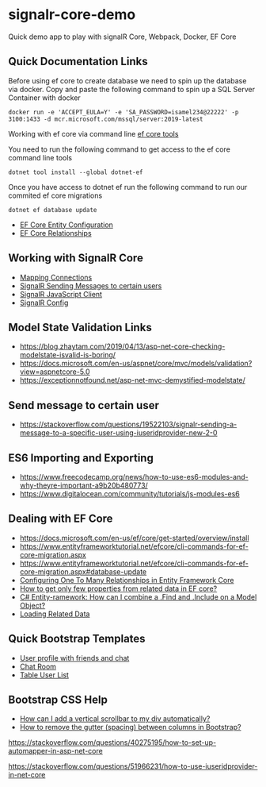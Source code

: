 # signalr-core-demo

Quick demo app to play with signalR Core, Webpack, Docker, EF Core 

## Quick Documentation Links

Before using ef core to create database we need to spin up the database via docker. Copy and paste the following command to spin up a SQL Server Container with docker
```console
docker run -e 'ACCEPT_EULA=Y' -e 'SA_PASSWORD=isamel234@22222' -p 3100:1433 -d mcr.microsoft.com/mssql/server:2019-latest
```

Working with ef core via command line [ef core tools](https://docs.microsoft.com/en-us/ef/core/get-started/overview/install) 

You need to run the following command to get access to the ef core command line tools
```console
dotnet tool install --global dotnet-ef
```

Once you have access to dotnet ef run the following command to run our commited ef core migrations
```console
dotnet ef database update 
```

- [EF Core Entity Configuration](https://dotnetcoretutorials.com/2020/06/27/a-cleaner-way-to-do-entity-configuration-with-ef-core/)
- [EF Core Relationships](https://docs.microsoft.com/en-us/ef/core/modeling/relationships?tabs=fluent-api%2Cfluent-api-simple-key%2Csimple-key)

## Working with SignalR Core
- [Mapping Connections](https://docs.microsoft.com/en-us/aspnet/signalr/overview/guide-to-the-api/mapping-users-to-connections#IUserIdProvider)
- [SignalR Sending Messages to certain users](https://stackoverflow.com/questions/19522103/signalr-sending-a-message-to-a-specific-user-using-iuseridprovider-new-2-0)
- [SignalR JavaScript Client](https://docs.microsoft.com/en-us/aspnet/core/signalr/javascript-client?view=aspnetcore-5.0#reconnect-clients)
- [SignalR Config](https://docs.microsoft.com/en-us/aspnet/core/signalr/configuration?view=aspnetcore-5.0&tabs=javascript#configure-client-options)

## Model State Validation Links
- https://blog.zhaytam.com/2019/04/13/asp-net-core-checking-modelstate-isvalid-is-boring/
- https://docs.microsoft.com/en-us/aspnet/core/mvc/models/validation?view=aspnetcore-5.0
- https://exceptionnotfound.net/asp-net-mvc-demystified-modelstate/
 
## Send message to certain user
- https://stackoverflow.com/questions/19522103/signalr-sending-a-message-to-a-specific-user-using-iuseridprovider-new-2-0  

## ES6 Importing and Exporting 
- https://www.freecodecamp.org/news/how-to-use-es6-modules-and-why-theyre-important-a9b20b480773/ 
- https://www.digitalocean.com/community/tutorials/js-modules-es6 

## Dealing with EF Core  
- https://docs.microsoft.com/en-us/ef/core/get-started/overview/install 
- https://www.entityframeworktutorial.net/efcore/cli-commands-for-ef-core-migration.aspx 
- https://www.entityframeworktutorial.net/efcore/cli-commands-for-ef-core-migration.aspx#database-update
- [Configuring One To Many Relationships in Entity Framework Core](https://www.learnentityframeworkcore.com/configuration/one-to-many-relationship-configuration)
- [How to get only few properties from related data in EF core?](https://stackoverflow.com/questions/59054309/how-to-get-only-few-properties-from-related-data-in-ef-core)
- [C# Entity-ramework: How can I combine a .Find and .Include on a Model Object?](https://stackoverflow.com/questions/7348663/c-sharp-entity-framework-how-can-i-combine-a-find-and-include-on-a-model-obje)
- [Loading Related Data](https://docs.microsoft.com/en-us/ef/core/querying/related-data/)

## Quick Bootstrap Templates
- [User profile with friends and chat](https://www.bootdey.com/snippets/view/User-profile-with-friends-and-chat#html)
- [Chat Room](https://www.bootdey.com/snippets/view/chat-room)
- [Table User List](https://www.bootdey.com/snippets/view/table-user-list)

## Bootstrap CSS Help
- [How can I add a vertical scrollbar to my div automatically?](https://stackoverflow.com/questions/18183296/how-can-i-add-a-vertical-scrollbar-to-my-div-automatically)
- [How to remove the gutter (spacing) between columns in Bootstrap?](https://stackoverflow.com/questions/21254889/how-to-remove-the-gutter-spacing-between-columns-in-bootstrap)




https://stackoverflow.com/questions/40275195/how-to-set-up-automapper-in-asp-net-core

https://stackoverflow.com/questions/51966231/how-to-use-iuseridprovider-in-net-core